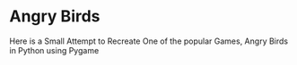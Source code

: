 # Angry Birds

Here is a Small Attempt to Recreate One of the popular Games, Angry Birds in Python using Pygame
